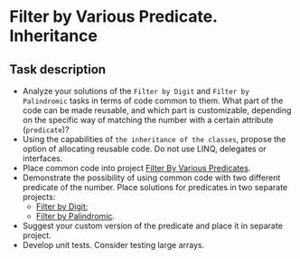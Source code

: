 # Filter by Various Predicate. Inheritance

## Task description ##

- Analyze your solutions of the `Filter by Digit` and `Filter by Palindromic` tasks in terms of code common to them. What part of the code can be made reusable, and which part is customizable, depending on the specific way of matching the number with a certain attribute (`predicate`)?    
- Using the capabilities of `the inheritance of the classes`, propose the option of allocating reusable code. Do not use LINQ, delegates or interfaces.
- Place common code into project [Filter By Various Predicates](/FilterByVariousPredicates).
- Demonstrate the possibility of using common code with two different predicate of the number. Place solutions for predicates in two separate projects:
    - [Filter by Digit](/FilerByDigit);
    - [Filter by Palindromic](/FilterByPalindromic).
- Suggest your custom version of the predicate and place it in separate project.
- Develop unit tests. Consider testing large arrays.